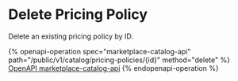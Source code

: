 # Delete Pricing Policy

Delete an existing pricing policy by ID.

{% openapi-operation spec="marketplace-catalog-api" path="/public/v1/catalog/pricing-policies/{id}" method="delete" %}
[OpenAPI marketplace-catalog-api](https://api.platform.softwareone.com/public/v1/catalog/openapi.json)
{% endopenapi-operation %}
